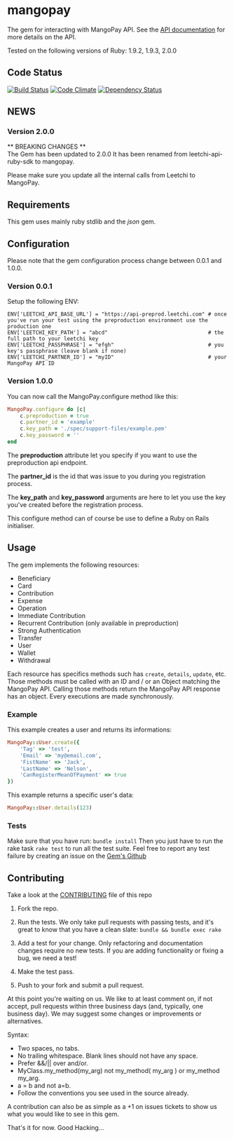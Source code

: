 # mangopay

The gem for interacting with MangoPay API.
See the [API documentation](http://www.mangopay.com/api-references/) for more details on the API.

Tested on the following versions of Ruby: 1.9.2, 1.9.3, 2.0.0

## Code Status
[![Build Status](https://travis-ci.org/Leetchi/mangopay.png?branch=master)](https://travis-ci.org/Leetchi/mangopay)
[![Code Climate](https://codeclimate.com/github/MangoPay/mangopay.png)](https://codeclimate.com/github/MangoPay/leetchi-api-ruby-sdk)
[![Dependency Status](https://gemnasium.com/MangoPay/mangopay.png)](https://gemnasium.com/MangoPay/leetchi-api-ruby-sdk)

## NEWS

### Version 2.0.0
** BREAKING CHANGES **  
The Gem has been updated to 2.0.0
It has been renamed from leetchi-api-ruby-sdk to mangopay.

Please make sure you update all the internal calls from Leetchi to MangoPay.

## Requirements

This gem uses mainly ruby stdlib and the *json* gem.

## Configuration

Please note that the gem configuration process change between 0.0.1 and 1.0.0.

### Version 0.0.1

Setup the following ENV:

```
ENV['LEETCHI_API_BASE_URL'] = "https://api-preprod.leetchi.com" # once you've run your test using the preproduction environment use the production one
ENV['LEETCHI_KEY_PATH'] = "abcd"                                # the full path to your leetchi key
ENV['LEETCHI_PASSPHRASE'] = "efgh"                              # you key's passphrase (leave blank if none)
ENV['LEETCHI_PARTNER_ID'] = "myID"                              # your MangoPay API ID
```

### Version 1.0.0

You can now call the MangoPay.configure method like this:

```ruby
MangoPay.configure do |c|
    c.preproduction = true
    c.partner_id = 'example'
    c.key_path = './spec/support-files/example.pem'
    c.key_password = ''
end
```

The **preproduction** attribute let you specify if you want to use the preproduction api endpoint.

The **partner_id** is the id that was issue to you during you registration process.

The **key_path** and **key_password** arguments are here to let you use the key you've created before the registration process.

This configure method can of course be use to define a Ruby on Rails initialiser.

## Usage

The gem implements the following resources:
- Beneficiary
- Card
- Contribution
- Expense
- Operation
- Immediate Contribution
- Recurrent Contribution (only available in preproduction)
- Strong Authentication
- Transfer
- User
- Wallet
- Withdrawal

Each resource has specifics methods such has `create`, `details`, `update`, etc. Those methods must be called with an ID and / or an Object matching the MangoPay API.
Calling those methods return the MangoPay API response has an object. Every executions are made synchronously.

### Example

This example creates a user and returns its informations:

```ruby
MangoPay::User.create({
    'Tag' => 'test',
    'Email' => 'my@email.com',
    'FistName' => 'Jack',
    'LastName' => 'Nelson',
    'CanRegisterMeanOfPayment' => true
})
```

This example returns a specific user's data:

```ruby
MangoPay::User.details(123)
```

### Tests
Make sure that you have run: ```bundle install```
Then you just have to run the rake task ```rake test``` to run all the test suite.
Feel free to report any test failure by creating an issue on the [Gem's Github](https://github.com/MangoPay/leetchi-api-ruby-sdk/issues)

## Contributing

Take a look at the [CONTRIBUTING](https://github.com/Leetchi/mangopay/blob/master/CONTRIBUTING.md) file of this repo

1. Fork the repo.

2. Run the tests. We only take pull requests with passing tests, and it's great
to know that you have a clean slate: `bundle && bundle exec rake`

3. Add a test for your change. Only refactoring and documentation changes
require no new tests. If you are adding functionality or fixing a bug, we need
a test!

4. Make the test pass.

5. Push to your fork and submit a pull request.

At this point you're waiting on us. We like to at least comment on, if not
accept, pull requests within three business days (and, typically, one business
day). We may suggest some changes or improvements or alternatives.

Syntax:

* Two spaces, no tabs.
* No trailing whitespace. Blank lines should not have any space.
* Prefer &&/|| over and/or.
* MyClass.my_method(my_arg) not my_method( my_arg ) or my_method my_arg.
* a = b and not a=b.
* Follow the conventions you see used in the source already.

A contribution can also be as simple as a +1 on issues tickets to show us what you would like to see in this gem.

That's it for now. Good Hacking...
